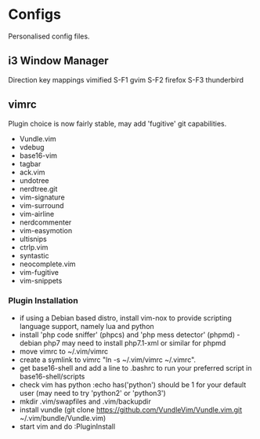 # Configs

Personalised config files.

## i3 Window Manager
Direction key mappings vimified
  S-F1 gvim
  S-F2 firefox
  S-F3 thunderbird

## vimrc
Plugin choice is now fairly stable, may add 'fugitive' git capabilities.
 - Vundle.vim
 - vdebug
 - base16-vim
 - tagbar
 - ack.vim
 - undotree
 - nerdtree.git
 - vim-signature
 - vim-surround
 - vim-airline
 - nerdcommenter
 - vim-easymotion
 - ultisnips
 - ctrlp.vim
 - syntastic
 - neocomplete.vim
 - vim-fugitive
 - vim-snippets

### Plugin Installation
- if using a Debian based distro, install vim-nox to provide scripting language support, namely lua and python
- install 'php code sniffer' (phpcs) and 'php mess detector' (phpmd) - debian php7 may need to install php7.1-xml or similar for phpmd
- move vimrc to ~/.vim/vimrc
- create a symlink to vimrc "ln -s ~/.vim/vimrc ~/.vimrc".
- get base16-shell and add a line to .bashrc to run your preferred script in base16-shell/scripts
- check vim has python :echo has('python') should be 1 for your default user (may need to try 'python2' or 'python3')
- mkdir .vim/swapfiles and .vim/backupdir
- install vundle (git clone https://github.com/VundleVim/Vundle.vim.git ~/.vim/bundle/Vundle.vim)
- start vim and do :PluginInstall
